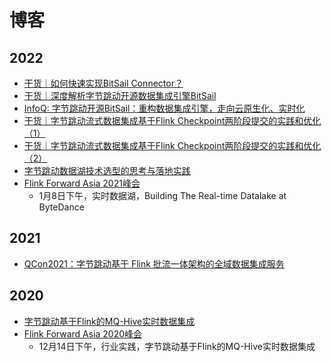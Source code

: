 # 博客

## 2022
- [干货｜如何快速实现BitSail Connector？](https://mp.weixin.qq.com/s/ZkJgq-WVT5W9Xw4AOvgmgg)
- [干货｜深度解析字节跳动开源数据集成引擎BitSail](https://mp.weixin.qq.com/s/FqVICUVsaJWNuDwIUe5ZnQ)
- [InfoQ: 字节跳动开源BitSail：重构数据集成引擎，走向云原生化、实时化](https://mp.weixin.qq.com/s/nQdWOipYggBNGAB-LLcbCA)
- [干货｜字节跳动流式数据集成基于Flink Checkpoint两阶段提交的实践和优化（1）](https://mp.weixin.qq.com/s?__biz=MzkwMzMwOTQwMg==&mid=2247490866&idx=1&sn=ff8e0bce2bce0eaea87cfafcaba4c6f6&chksm=c0996c07f7eee5114ded498b3c42bdec36f9eeb1220f1dcdc7e47d0b6cfb4487d78f74bfc834&token=785097190&lang=zh_CN#rd)
- [干货｜字节跳动流式数据集成基于Flink Checkpoint两阶段提交的实践和优化（2）](https://mp.weixin.qq.com/s/Ne_Yz-szz4dR8KijuNg3nA)
- [字节跳动数据湖技术选型的思考与落地实践](https://www.cnblogs.com/bytedata/p/15839385.html)
- [Flink Forward Asia 2021峰会](https://developer.aliyun.com/special/ffa2021/live#)
    - 1月8日下午，实时数据湖，Building The Real-time Datalake at ByteDance

## 2021
- [QCon2021：字节跳动基于 Flink 批流一体架构的全域数据集成服务](https://blog.csdn.net/yangshengwei230612/article/details/114455307)

## 2020
- [字节跳动基于Flink的MQ-Hive实时数据集成](https://mp.weixin.qq.com/s/U04x9bzgWhjxQTXFgp-_GQ)
- [Flink Forward Asia 2020峰会](https://developer.aliyun.com/topic/ffa2020/live)
    - 12月14日下午，行业实践，字节跳动基于Flink的MQ-Hive实时数据集成
